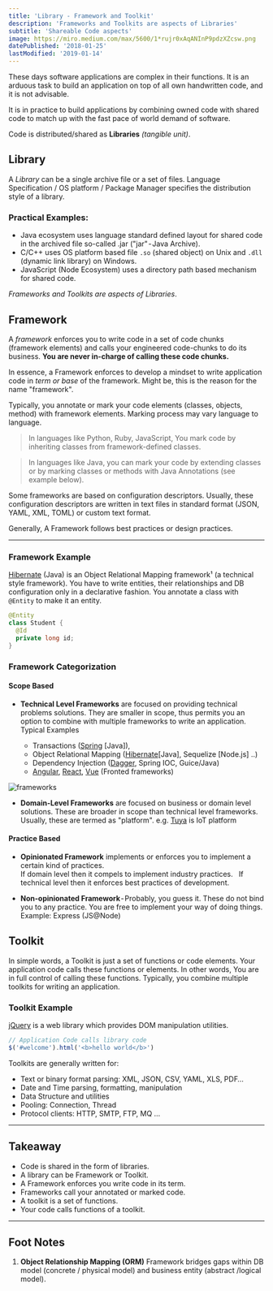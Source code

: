 ```yaml
---
title: 'Library - Framework and Toolkit'
description: 'Frameworks and Toolkits are aspects of Libraries'
subtitle: 'Shareable Code aspects'
image: https://miro.medium.com/max/5600/1*rujr0xAqANInP9pdzXZcsw.png
datePublished: '2018-01-25'
lastModified: '2019-01-14'
---
```


These days software applications are complex in their functions. It is an arduous task to build an application on top of all own handwritten code, and it is not advisable.

It is in practice to build applications by combining owned code with shared code to match up with the fast pace of world demand of software.

Code is distributed/shared as **Libraries** _(tangible unit)_.

## Library

A _Library_ can be a single archive file or a set of files. Language Specification / OS platform / Package Manager specifies the distribution style of a library.

### Practical Examples:

- Java ecosystem uses language standard defined layout for shared code in the archived file so-called .jar ("jar" - Java Archive).
- C/C++ uses OS platform based file `.so` (shared object) on Unix and `.dll` (dynamic link library) on Windows.
- JavaScript (Node Ecosystem) uses a directory path based mechanism for shared code.

_Frameworks and Toolkits are aspects of Libraries_.

## Framework

A _framework_ enforces you to write code in a set of code chunks (framework elements) and calls your engineered code-chunks to do its business. **You are never in-charge of calling these code chunks.**

In essence, a Framework enforces to develop a mindset to write application code in _term or base_ of the framework. Might be, this is the reason for the name "framework".

Typically, you annotate or mark your code elements (classes, objects, method) with framework elements. Marking process may vary language to language.

> In languages like Python, Ruby, JavaScript, You mark code by inheriting classes from framework-defined classes.

> In languages like Java, you can mark your code by extending classes or by marking classes or methods with Java Annotations (see example below).

Some frameworks are based on configuration descriptors. Usually, these configuration descriptors are written in text files in standard format (JSON, YAML, XML, TOML) or custom text format.

Generally, A Framework follows best practices or design practices.

---

### Framework Example

[Hibernate](https://hibernate.org/) (Java) is an Object Relational Mapping framework¹ (a technical style framework). You have to write entities, their relationships and DB configuration only in a declarative fashion.
You annotate a class with `@Entity` to make it an entity.

```java
@Entity
class Student {
  @Id
  private long id;
}
```

### Framework Categorization

#### Scope Based

- **Technical Level Frameworks** are focused on providing technical problems solutions. They are smaller in scope, thus permits you an option to combine with multiple frameworks to write an application.
  Typical Examples

  - Transactions ([Spring](https://spring.io/) [Java]),
  - Object Relational Mapping ([Hibernate](https://hibernate.org/)[Java], Sequelize [Node.js] ..)
  - Dependency Injection ([Dagger](https://dagger.dev/), Spring IOC, Guice/Java)
  - [Angular](https://angular.io/), [React](https://reactjs.org/), [Vue](https://vuejs.org/) (Fronted frameworks)

![frameworks](https://miro.medium.com/max/5600/1*rujr0xAqANInP9pdzXZcsw.png)

- **Domain-Level Frameworks** are focused on business or domain level solutions. These are broader in scope than technical level frameworks. 
  Usually, these are termed as "platform".
  e.g. [Tuya](https://en.tuya.com/) is IoT platform

#### Practice Based

- **Opinionated Framework** implements or enforces you to implement a certain kind of practices.   
  If domain level then it compels to implement industry practices.  
  If technical level then it enforces best practices of development.

- **Non-opinionated Framework** - Probably, you guess it. These do not bind you to any practice. You are free to implement your way of doing things. Example: Express (JS@Node)

## Toolkit

In simple words, a Toolkit is just a set of functions or code elements.
Your application code calls these functions or elements. In other words, You are in full control of calling these functions. Typically, you combine multiple toolkits for writing an application.

### Toolkit Example 

[jQuery](https://jquery.com/) is a web library which provides DOM manipulation utilities.

```javascript
// Application Code calls library code
$('#welcome').html('<b>hello world</b>')
```

Toolkits are generally written for:

- Text or binary format parsing: XML, JSON, CSV, YAML, XLS, PDF…
- Date and Time parsing, formatting, manipulation
- Data Structure and utilities
- Pooling: Connection, Thread
- Protocol clients: HTTP, SMTP, FTP, MQ …

---

## Takeaway

- Code is shared in the form of libraries.
- A library can be Framework or Toolkit.
- A Framework enforces you write code in its term.
- Frameworks call your annotated or marked code.
- A toolkit is a set of functions.
- Your code calls functions of a toolkit.

---

## Foot Notes

1. **Object Relationship Mapping (ORM)** Framework bridges gaps within DB model (concrete / physical model) and business entity (abstract /logical model).
